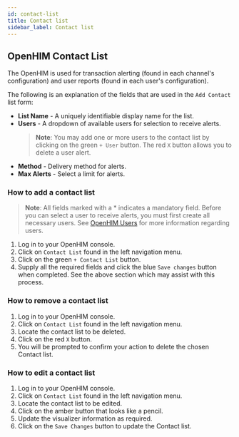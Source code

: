 ```yaml
---
id: contact-list
title: Contact list
sidebar_label: Contact list
---
```


## OpenHIM Contact List

The OpenHIM is used for transaction alerting (found in each channel's configuration) and user reports (found in each user's configuration).

The following is an explanation of the fields that are used in the `Add Contact` list form:

- **List Name** - A uniquely identifiable display name for the list.
- **Users** - A dropdown of available users for selection to receive alerts.
  > **Note**: You may add one or more users to the contact list by clicking on the green `+ User` button. The red `X` button allows you to delete a user alert.
- **Method** - Delivery method for alerts.
- **Max Alerts** - Select a limit for alerts.

### How to add a contact list

> **Note**: All fields marked with a \* indicates a mandatory field. Before you can select a user to receive alerts, you must first create all necessary users. See [OpenHIM Users](#openhim-users) for more information regarding users.

1. Log in to your OpenHIM console.
1. Click on `Contact List` found in the left navigation menu.
1. Click on the green `+ Contact List` button.
1. Supply all the required fields and click the blue `Save changes` button when completed. See the above section which may assist with this process.

### How to remove a contact list

1. Log in to your OpenHIM console.
1. Click on `Contact List` found in the left navigation menu.
1. Locate the contact list to be deleted.
1. Click on the red `X` button.
1. You will be prompted to confirm your action to delete the chosen Contact list.

### How to edit a contact list

1. Log in to your OpenHIM console.
1. Click on `Contact List` found in the left navigation menu.
1. Locate the contact list to be edited.
1. Click on the amber button that looks like a pencil.
1. Update the visualizer information as required.
1. Click on the `Save Changes` button to update the Contact list.
